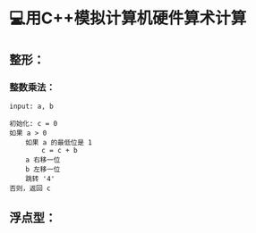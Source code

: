 # :computer:用C++模拟计算机硬件算术计算

## 整形：

### 整数乘法：

~~~
input: a, b

初始化: c = 0
如果 a > 0
	如果 a 的最低位是 1
		c = c + b
	a 右移一位
	b 左移一位
	跳转 '4'
否则，返回 c
~~~



## 浮点型：